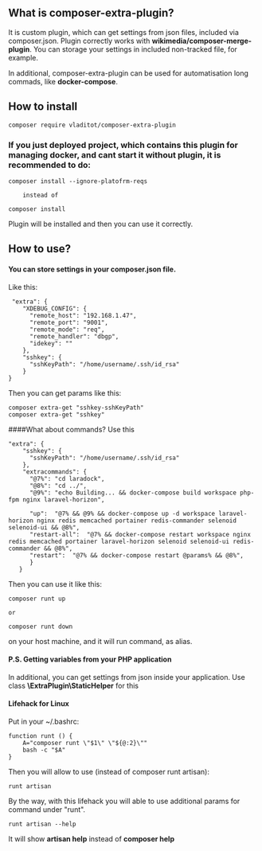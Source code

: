 ## What is composer-extra-plugin?

It is custom plugin, which can get settings from json files, included via composer.json. Plugin correctly works with **wikimedia/composer-merge-plugin**. You can storage your settings in included non-tracked file, for example.

In additional, composer-extra-plugin can be used for automatisation long commads, like **docker-compose**.

## How to install

    composer require vladitot/composer-extra-plugin
    
### If you just deployed project, which contains this plugin for managing docker, and cant start it without plugin, it is recommended to do:
    composer install --ignore-platofrm-reqs
    
        instead of
        
    composer install

Plugin will be installed and then you can use it correctly.

## How to use?

#### You can store settings in your composer.json file.

Like this:

     "extra": {
        "XDEBUG_CONFIG": {
          "remote_host": "192.168.1.47",
          "remote_port": "9001",
          "remote_mode": "req",
          "remote_handler": "dbgp",
          "idekey": ""
        },
        "sshkey": {
          "sshKeyPath": "/home/username/.ssh/id_rsa"
        }
    }

Then you can get params like this:
    
    composer extra-get "sshkey-sshKeyPath"
    composer extra-get "sshkey"
    

####What about commands? Use this

    "extra": {
        "sshkey": {
          "sshKeyPath": "/home/username/.ssh/id_rsa"
        },
        "extracommands": {
          "@7%": "cd laradock",
          "@8%": "cd ../",
          "@9%": "echo Building... && docker-compose build workspace php-fpm nginx laravel-horizon",
    
          "up":  "@7% && @9% && docker-compose up -d workspace laravel-horizon nginx redis memcached portainer redis-commander selenoid selenoid-ui && @8%",
          "restart-all":  "@7% && docker-compose restart workspace nginx redis memcached portainer laravel-horizon selenoid selenoid-ui redis-commander && @8%",
          "restart":  "@7% && docker-compose restart @params% && @8%",
          }
       }
       
Then you can use it like this:

    composer runt up
   
    or
    
    composer runt down 
    
on your host machine, and it will run command, as alias.

#### P.S. Getting variables from your PHP application

In additional, you can get settings from json inside your application.
Use class **\ExtraPlugin\StaticHelper** for this

#### Lifehack for Linux

Put in your ~/.bashrc:

    function runt () {
    	A="composer runt \"$1\" \"${@:2}\""
    	bash -c "$A"
    }
    
Then you will allow to use (instead of composer runt artisan):
    
    runt artisan
    
By the way, with this lifehack you will able to use additional params for command under "runt". 

    runt artisan --help

It will show **artisan help** instead of **composer help**